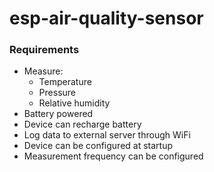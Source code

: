 # esp-air-quality-sensor

### Requirements
-  Measure:
	- Temperature
	- Pressure
	- Relative humidity
- Battery powered
- Device can recharge battery
- Log data to external server through WiFi
- Device can be configured at startup
- Measurement frequency can be configured

